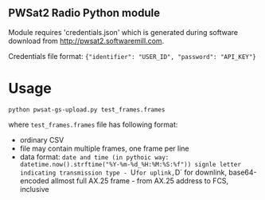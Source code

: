 ## PWSat2 Radio Python module

Module requires 'credentials.json' which is generated during software download from http://pwsat2.softwaremill.com.

Credentials file format:
`{"identifier": "USER_ID", "password": "API_KEY"}`


# Usage
 `python pwsat-gs-upload.py test_frames.frames`
 
 where `test_frames.frames` file has following format:
 
 * ordinary CSV 
 * file may contain multiple frames, one frame per line
 * data format:
 `date and time (in pythoic way: datetime.now().strftime("%Y-%m-%d_%H:%M:%S:%f"))
 signle letter indicating transmission type - `U` for uplink, `D` for downlink,
 base64-encoded allmost full AX.25 frame - from AX.25 address to FCS, inclusive

